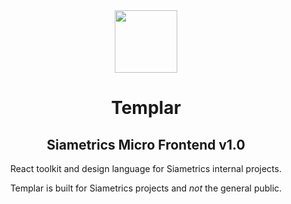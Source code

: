 <div align="center">
<img style="width:100px;" src="https://i.pinimg.com/originals/c1/7b/87/c17b8752dc9ab37e09c11b9f9c1abfe1.jpg" />

# Templar

## Siametrics Micro Frontend v1.0

React toolkit and design language for Siametrics internal projects.

Templar is built for Siametrics projects and _not_ the general public.

</div>
